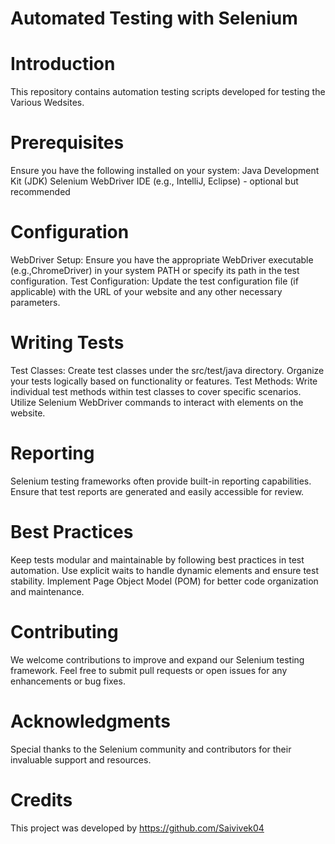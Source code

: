 # Automated Testing with Selenium

# Introduction
This repository contains automation testing scripts developed for testing the Various Wedsites.

# Prerequisites
Ensure you have the following installed on your system:
Java Development Kit (JDK)
Selenium WebDriver
IDE (e.g., IntelliJ, Eclipse) - optional but recommended

# Configuration
WebDriver Setup: Ensure you have the appropriate WebDriver executable (e.g.,ChromeDriver) in your system PATH or specify its path in the test configuration.
Test Configuration: Update the test configuration file (if applicable) with the URL of your website and any other necessary parameters.

# Writing Tests
Test Classes: Create test classes under the src/test/java directory. Organize your tests logically based on functionality or features.
Test Methods: Write individual test methods within test classes to cover specific scenarios. Utilize Selenium WebDriver commands to interact with elements on the website.

# Reporting
Selenium testing frameworks often provide built-in reporting capabilities. Ensure that test reports are generated and easily accessible for review.

# Best Practices
Keep tests modular and maintainable by following best practices in test automation.
Use explicit waits to handle dynamic elements and ensure test stability.
Implement Page Object Model (POM) for better code organization and maintenance.

# Contributing
We welcome contributions to improve and expand our Selenium testing framework. Feel free to submit pull requests or open issues for any enhancements or bug fixes.

# Acknowledgments
Special thanks to the Selenium community and contributors for their invaluable support and resources.

# Credits
This project was developed by https://github.com/Saivivek04
